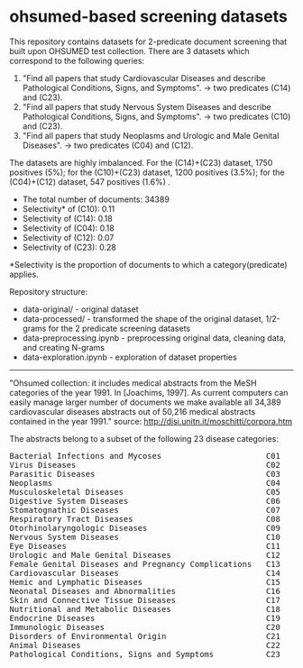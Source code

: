 # ohsumed-based screening datasets
This repository contains datasets for 2-predicate document screening that built upon OHSUMED test collection.
There are 3 datasets which correspond to the following queries:
1) "Find all papers that study Cardiovascular Diseases and describe Pathological Conditions, Signs, and Symptoms". -> two predicates (C14) and (C23).
2) "Find all papers that study Nervous System Diseases and describe Pathological Conditions, Signs, and Symptoms". -> two predicates (C10) and (C23).
3) "Find all papers that study Neoplasms and Urologic and Male Genital Diseases". -> two predicates (C04) and (C12).

The datasets are highly imbalanced. For the (C14)+(C23) dataset, 1750 positives (5%); for the (C10)+(C23) dataset, 1200 positives (3.5%); for the (C04)+(C12) dataset, 547 positives (1.6%) .
- The total number of documents: 34389
- Selectivity* of (C10): 0.11
- Selectivity of (C14): 0.18
- Selectivity of (C04): 0.18
- Selectivity of (C12): 0.07
- Selectivity of (C23): 0.28

*Selectivity is the proportion of documents to which a category(predicate) applies.


Repository structure:
-  data-original/ - original dataset
- data-processed/ - transformed the shape of the original dataset, 1/2-grams for the 2 predicate screening datasets
- data-preprocessing.ipynb - preprocessing original data, cleaning data, and creating N-grams
- data-exploration.ipynb - exploration of dataset properties

-----------------------------------------------------
"Ohsumed collection: it includes medical abstracts from the MeSH categories of 
the year 1991. In [Joachims, 1997]. As current computers can easily manage larger number of 
documents we make available all 34,389 cardiovascular diseases abstracts 
out of 50,216 medical abstracts contained in the year 1991." source: http://disi.unitn.it/moschitti/corpora.htm

The abstracts belong to a subset of the following 23 disease categories:
<pre>
Bacterial Infections and Mycoses                      C01
Virus Diseases                                        C02
Parasitic Diseases                                    C03
Neoplasms                                             C04
Musculoskeletal Diseases                              C05
Digestive System Diseases                             C06
Stomatognathic Diseases                               C07
Respiratory Tract Diseases                            C08
Otorhinolaryngologic Diseases                         C09
Nervous System Diseases                               C10
Eye Diseases                                          C11
Urologic and Male Genital Diseases                    C12
Female Genital Diseases and Pregnancy Complications   C13
Cardiovascular Diseases                               C14
Hemic and Lymphatic Diseases                          C15
Neonatal Diseases and Abnormalities                   C16
Skin and Connective Tissue Diseases                   C17
Nutritional and Metabolic Diseases                    C18
Endocrine Diseases                                    C19
Immunologic Diseases                                  C20
Disorders of Environmental Origin                     C21
Animal Diseases                                       C22
Pathological Conditions, Signs and Symptoms           C23
</pre>
